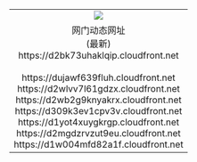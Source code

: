 ﻿<table>
  <tr></tr>
  <tr><td colspan=2 align=center><img src="https://d2bk73uhaklqip.cloudfront.net/Up/oGate.jpg" /></td></tr>
  <tr><td colspan=2 align=center>网门动态网址<br/>(最新)
<br>https://d2bk73uhaklqip.cloudfront.net
<br/>
<br>https://dujawf639fluh.cloudfront.net
<br>https://d2wlvv7l61gdzx.cloudfront.net
<br>https://d2wb2g9knyakrx.cloudfront.net
<br>https://d309k3ev1cpv3v.cloudfront.net
<br>https://d1yot4xuygkrgp.cloudfront.net
<br>https://d2mgdzrvzut9eu.cloudfront.net
<br>https://d1w004mfd82a1f.cloudfront.net
    </td>
  </tr>
</table>
